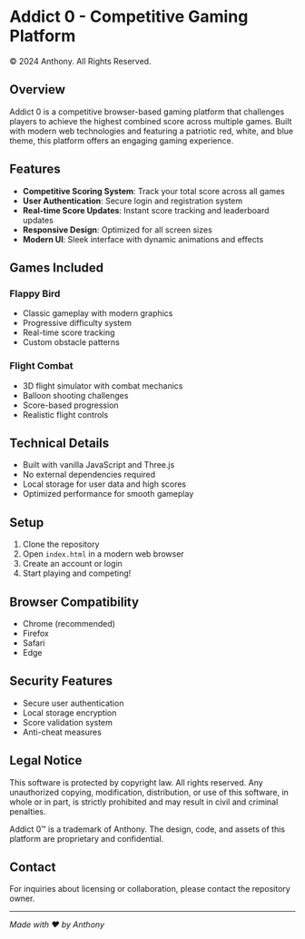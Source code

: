 # Addict 0 - Competitive Gaming Platform

© 2024 Anthony. All Rights Reserved.

## Overview
Addict 0 is a competitive browser-based gaming platform that challenges players to achieve the highest combined score across multiple games. Built with modern web technologies and featuring a patriotic red, white, and blue theme, this platform offers an engaging gaming experience.

## Features
- **Competitive Scoring System**: Track your total score across all games
- **User Authentication**: Secure login and registration system
- **Real-time Score Updates**: Instant score tracking and leaderboard updates
- **Responsive Design**: Optimized for all screen sizes
- **Modern UI**: Sleek interface with dynamic animations and effects

## Games Included

### Flappy Bird
- Classic gameplay with modern graphics
- Progressive difficulty system
- Real-time score tracking
- Custom obstacle patterns

### Flight Combat
- 3D flight simulator with combat mechanics
- Balloon shooting challenges
- Score-based progression
- Realistic flight controls

## Technical Details
- Built with vanilla JavaScript and Three.js
- No external dependencies required
- Local storage for user data and high scores
- Optimized performance for smooth gameplay

## Setup
1. Clone the repository
2. Open `index.html` in a modern web browser
3. Create an account or login
4. Start playing and competing!

## Browser Compatibility
- Chrome (recommended)
- Firefox
- Safari
- Edge

## Security Features
- Secure user authentication
- Local storage encryption
- Score validation system
- Anti-cheat measures

## Legal Notice
This software is protected by copyright law. All rights reserved. Any unauthorized copying, modification, distribution, or use of this software, in whole or in part, is strictly prohibited and may result in civil and criminal penalties.

Addict 0™ is a trademark of Anthony. The design, code, and assets of this platform are proprietary and confidential.

## Contact
For inquiries about licensing or collaboration, please contact the repository owner.

---
*Made with ❤️ by Anthony* 